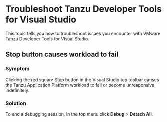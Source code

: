 # Troubleshoot Tanzu Developer Tools for Visual Studio

This topic tells you how to troubleshoot issues you encounter with
VMware Tanzu Developer Tools for Visual Studio.

## <a id="stop-button"></a> Stop button causes workload to fail

### Symptom

Clicking the red square Stop button in the Visual Studio top toolbar causes the
Tanzu Application Platform workload to fail or become unresponsive indefinitely.

### Solution

To end a debugging session, in the top menu click **Debug** > **Detach All**.
